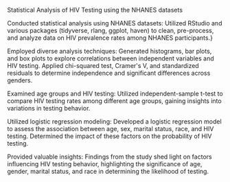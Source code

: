 
Statistical Analysis of HIV Testing using the NHANES datasets

Conducted statistical analysis using NHANES datasets: Utilized RStudio and various packages (tidyverse, rlang, ggplot, haven) to clean, pre-process, and analyze data on HIV prevalence rates among NHANES participants.}

Employed diverse analysis techniques: Generated histograms, bar plots, and box plots to explore correlations between independent variables and HIV testing. Applied chi-squared test, Cramer's V, and standardized residuals to determine independence and significant differences across genders.

Examined age groups and HIV testing: Utilized independent-sample t-test to compare HIV testing rates among different age groups, gaining insights into variations in testing behavior.

Utilized logistic regression modeling: Developed a logistic regression model to assess the association between age, sex, marital status, race, and HIV testing. Determined the impact of these factors on the probability of HIV testing.

Provided valuable insights: Findings from the study shed light on factors influencing HIV testing behavior, highlighting the significance of age, gender, marital status, and race in determining the likelihood of testing.

